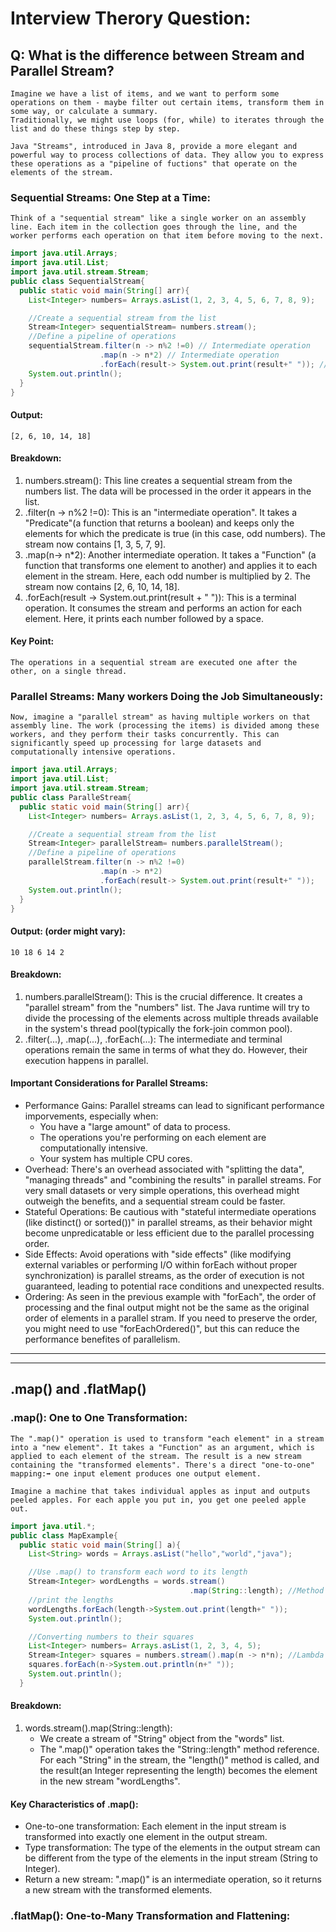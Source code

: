 # Interview Therory Question:
## Q: What is the difference between Stream and Parallel Stream?
```
Imagine we have a list of items, and we want to perform some operations on them - maybe filter out certain items, transform them in some way, or calculate a summary.
Traditionally, we might use loops (for, while) to iterates through the list and do these things step by step.
```
```
Java "Streams", introduced in Java 8, provide a more elegant and powerful way to process collections of data. They allow you to express these operations as a "pipeline of fuctions" that operate on the elements of the stream.
```
### Sequential Streams: One Step at a Time:
```
Think of a "sequential stream" like a single worker on an assembly line. Each item in the collection goes through the line, and the worker performs each operation on that item before moving to the next.
```
```java
import java.util.Arrays;
import java.util.List;
import java.util.stream.Stream;
public class SequentialStream{
  public static void main(String[] arr){
    List<Integer> numbers= Arrays.asList(1, 2, 3, 4, 5, 6, 7, 8, 9);

    //Create a sequential stream from the list
    Stream<Integer> sequentialStream= numbers.stream();
    //Define a pipeline of operations
    sequentialStream.filter(n -> n%2 !=0) // Intermediate operation
                    .map(n -> n*2) // Intermediate operation
                    .forEach(result-> System.out.print(result+" ")); // Terminal operation
    System.out.println();
  }
}
```
#### Output:
```
[2, 6, 10, 14, 18]
```
#### Breakdown:
1. numbers.stream(): This line creates a sequential stream from the numbers list. The data will be processed in the order it appears in the list.
2. .filter(n -> n%2 !=0): This is an "intermediate operation". It takes a "Predicate"(a function that returns a boolean) and keeps only the elements for which the predicate is true (in this case, odd numbers). The stream now contains [1, 3, 5, 7, 9].
3. .map(n-> n*2): Another intermediate operation. It takes a "Function" (a function that transforms one element to another) and applies it to each element in the stream. Here, each odd number is multiplied by 2. The stream now contains [2, 6, 10, 14, 18].
4. .forEach(result -> System.out.print(result + " ")): This is a terminal operation. It consumes the stream and performs an action for each element. Here, it prints each number followed by a space.
#### Key Point:
```
The operations in a sequential stream are executed one after the other, on a single thread.
```
### Parallel Streams: Many workers Doing the Job Simultaneously:
```
Now, imagine a "parallel stream" as having multiple workers on that assembly line. The work (processing the items) is divided among these workers, and they perform their tasks concurrently. This can significantly speed up processing for large datasets and computationally intensive operations.
```
```java
import java.util.Arrays;
import java.util.List;
import java.util.stream.Stream;
public class ParalleStream{
  public static void main(String[] arr){
    List<Integer> numbers= Arrays.asList(1, 2, 3, 4, 5, 6, 7, 8, 9);

    //Create a sequential stream from the list
    Stream<Integer> parallelStream= numbers.parallelStream();
    //Define a pipeline of operations
    parallelStream.filter(n -> n%2 !=0) 
                    .map(n -> n*2) 
                    .forEach(result-> System.out.print(result+" "));
    System.out.println();
  }
}
```
#### Output: (order might vary):
```
10 18 6 14 2
```
#### Breakdown:
1. numbers.parallelStream(): This is the crucial difference. It creates a "parallel stream" from the "numbers" list. The Java runtime will try to divide the processing of the elements across multiple threads available in the system's thread pool(typically the fork-join common pool).
2. .filter(...), .map(...), .forEach(...): The intermediate and terminal operations remain the same in terms of what they do. However, their execution happens in parallel.

#### Important Considerations for Parallel Streams:
- Performance Gains: Parallel streams can lead to significant performance imporvements, especially when:
  - You have a "large amount" of data to process.
  - The operations you're performing on each element are computationally intensive.
  - Your system has multiple CPU cores.
- Overhead: There's an overhead associated with "splitting the data", "managing threads" and "combining the results" in parallel streams. For very small datasets or very simple operations, this overhead might outweigh the benefits, and a sequential stream could be faster.
- Stateful Operations: Be cautious with "stateful intermediate operations (like distinct() or sorted())" in parallel streams, as their behavior might become unpredicatable or less efficient due to the parallel processing order.
- Side Effects: Avoid operations with "side effects" (like modifying external variables or performing I/O within forEach without proper synchronization) is parallel streams, as the order of execution is not guaranteed, leading to potential race conditions and unexpected results.
- Ordering: As seen in the previous example with "forEach", the order of processing and the final output might not be the same as the original order of elements in a parallel stram. If you need to preserve the order, you might need to use "forEachOrdered()", but this can reduce the performance benefites of parallelism.
***
***
## .map() and .flatMap()
### .map(): One to One Transformation:
```
The ".map()" operation is used to transform "each element" in a stream into a "new element". It takes a "Function" as an argument, which is applied to each element of the stream. The result is a new stream containing the "transformed elements". There's a direct "one-to-one" mapping:➡️ one input element produces one output element.

Imagine a machine that takes individual apples as input and outputs peeled apples. For each apple you put in, you get one peeled apple out.
```
```java
import java.util.*;
public class MapExample{
  public static void main(String[] a){
    List<String> words = Arrays.asList("hello","world","java");

    //Use .map() to transform each word to its length
    Stream<Integer> wordLengths = words.stream()
                                        .map(String::length); //Method reference to String's length();
    //print the lengths
    wordLengths.forEach(length->System.out.print(length+" "));
    System.out.println();

    //Converting numbers to their squares
    List<Integer> numbers= Arrays.asList(1, 2, 3, 4, 5);
    Stream<Integer> squares = numbers.stream().map(n -> n*n); //Lambda expression for squaring
    squares.forEach(n->System.out.println(n+" "));
    System.out.println();
  }
```
#### Breakdown:
1. words.stream().map(String::length):
   - We create a stream of "String" object from the "words" list.
   - The ".map()" operation takes the "String::length" method reference. For each "String" in the stream, the "length()" method is called, and the result(an Integer representing the length) becomes the element in the new stream "wordLengths".
#### Key Characteristics of .map():
- One-to-one transformation: Each element in the input stream is transformed into exactly one element in the output stream.
- Type transformation: The type of the elements in the output stream can be different from the type of the elements in the input stream (String to Integer).
- Return a new stream: ".map()" is an intermediate operation, so it returns a new stream with the transformed elements.
### .flatMap(): One-to-Many Transformation and Flattening:
